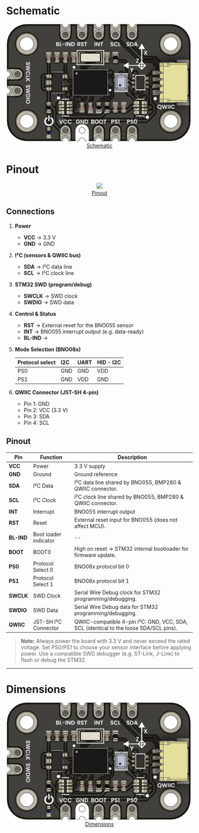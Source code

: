 # Schematic

<div align="center">
    <a href="#"><img src="hardware/resources/img/unit_top_v_00x_sku_EU0091.png" width="500px"><br/>Schematic</a>
    <br/>


</div>

# Pinout

<div align="center">
    <a href="#"><img src="resources/UE0091-PINOUT-UNIT_BNO55-BMP280-001-[EN].png" width="500px"><br/>Pinout</a>
    <br/>

</div>

## Connections

1. **Power**  
   - **VCC** → 3.3 V  
   - **GND** → GND  

2. **I²C (sensors & QWIIC bus)**  
   - **SDA** → I²C data line  
   - **SCL** → I²C clock line  

3. **STM32 SWD (program/debug)**  
   - **SWCLK** → SWD clock  
   - **SWDIO** → SWD data  

4. **Control & Status**  
   - **RST** → External reset for the BNO055 sensor  
   - **INT** → BNO055 interrupt output (e.g. data-ready)  
   - **BL-IND** →   

5. **Mode Selection (BNO08x)** 
    
   | **Protocol select**| **I2C** | **UART** | **HID - I2C** |
   |--------------------|---------|----------|---------------|
   |PS0                 |GND      |GND       |VDD            |
   |PS1                 |GND      |VDD       |GND            |  

6. **QWIIC Connector (JST-SH 4-pin)**  
   - Pin 1: GND  
   - Pin 2: VCC (3.3 V)  
   - Pin 3: SDA  
   - Pin 4: SCL  

## Pinout

| Pin        | Function                 | Description                                                                                |
|------------|--------------------------|--------------------------------------------------------------------------------------------|
| **VCC**    | Power                    | 3.3 V supply                                                                               |
| **GND**    | Ground                   | Ground reference                                                                           |
| **SDA**    | I²C Data                 | I²C data line shared by BNO055, BMP280 & QWIIC connector.                                  |
| **SCL**    | I²C Clock                | I²C clock line shared by BNO055, BMP280 & QWIIC connector.                                 |
| **INT**    | Interrupt                | BNO055 interrupt output                                                                    |
| **RST**    | Reset                    | External reset input for BNO055 (does not affect MCU).                                     |
| **BL-IND** | Boot loader indicator    | --                                                                                         |
| **BOOT**   | BOOT0                    | High on reset → STM32 internal bootloader for firmware update.                             |
| **PS0**    | Protocol Select 0        | BNO08x protocol bit 0                                                                      |
| **PS1**    | Protocol Select 1        | BNO08x protocol bit 1                                                                      |
| **SWCLK**  | SWD Clock                | Serial Wire Debug clock for STM32 programming/debugging.                                   |
| **SWDIO**  | SWD Data                 | Serial Wire Debug data for STM32 programming/debugging.                                    |
| **QWIIC**  | JST-SH I²C Connector     | QWIIC-compatible 4-pin I²C: GND, VCC, SDA, SCL (identical to the loose SDA/SCL pins).      |

> **Note:** Always power the board with 3.3 V and never exceed the rated voltage. Set PS0/PS1 to choose your sensor interface before applying power. Use a compatible SWD debugger (e.g. ST-Link, J-Link) to flash or debug the STM32.

---

# Dimensions

<div align="center">
    <a href="#"><img src="hardware/resources/img/unit_top_v_00x_sku_EU0091.png" width="500px"><br/>Dimensions</a>
    <br/>


</div>

